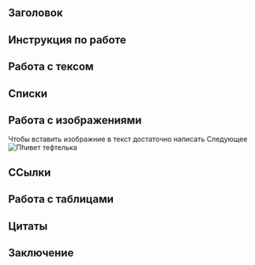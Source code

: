 ## Заголовок

## Инструкция по работе

## Работа с тексом



## Списки


## Работа с изображениями
Чтобы вставить изображние в текст достаточно написать Следующее ![Пhивет тефтелька](1.png)
## ССылки

## Работа с таблицами

## Цитаты

## Заключение

